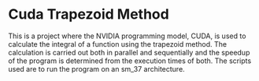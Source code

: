 # Cuda Trapezoid Method
This is a project where the NVIDIA programming model, CUDA, is used to calculate the integral of a function using the trapezoid method. 
The calculation is carried out both in parallel and sequentially and the speedup of the program is determined from the execution times of both. 
The scripts used are to run the program on an sm_37 architecture.
